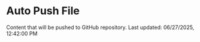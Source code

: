 # Auto Push File

Content that will be pushed to GitHub repository.
Last updated: 06/27/2025, 12:42:00 PM